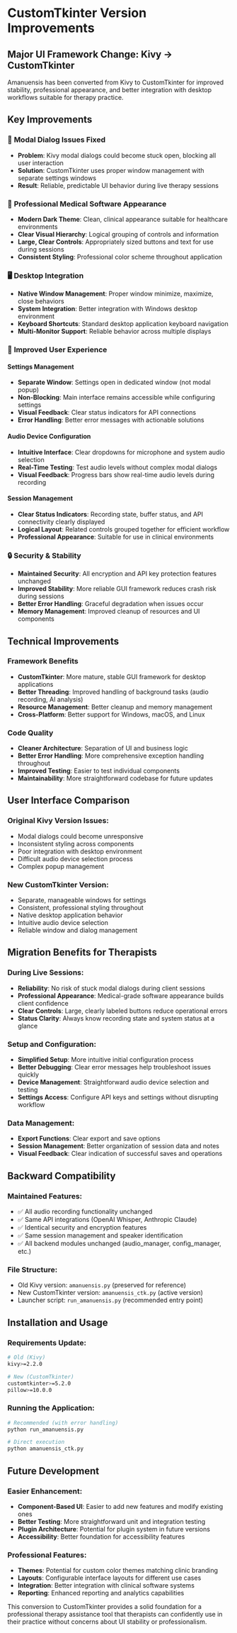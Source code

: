 # CustomTkinter Version Improvements

## Major UI Framework Change: Kivy → CustomTkinter

Amanuensis has been converted from Kivy to CustomTkinter for improved stability, professional appearance, and better integration with desktop workflows suitable for therapy practice.

## Key Improvements

### 🔧 **Modal Dialog Issues Fixed**
- **Problem**: Kivy modal dialogs could become stuck open, blocking all user interaction
- **Solution**: CustomTkinter uses proper window management with separate settings windows
- **Result**: Reliable, predictable UI behavior during live therapy sessions

### 🎨 **Professional Medical Software Appearance**
- **Modern Dark Theme**: Clean, clinical appearance suitable for healthcare environments
- **Clear Visual Hierarchy**: Logical grouping of controls and information
- **Large, Clear Controls**: Appropriately sized buttons and text for use during sessions
- **Consistent Styling**: Professional color scheme throughout application

### 🖥️ **Desktop Integration**
- **Native Window Management**: Proper window minimize, maximize, close behaviors
- **System Integration**: Better integration with Windows desktop environment
- **Keyboard Shortcuts**: Standard desktop application keyboard navigation
- **Multi-Monitor Support**: Reliable behavior across multiple displays

### 📱 **Improved User Experience**

#### Settings Management
- **Separate Window**: Settings open in dedicated window (not modal popup)
- **Non-Blocking**: Main interface remains accessible while configuring settings
- **Visual Feedback**: Clear status indicators for API connections
- **Error Handling**: Better error messages with actionable solutions

#### Audio Device Configuration
- **Intuitive Interface**: Clear dropdowns for microphone and system audio selection
- **Real-Time Testing**: Test audio levels without complex modal dialogs
- **Visual Feedback**: Progress bars show real-time audio levels during recording

#### Session Management
- **Clear Status Indicators**: Recording state, buffer status, and API connectivity clearly displayed
- **Logical Layout**: Related controls grouped together for efficient workflow
- **Professional Appearance**: Suitable for use in clinical environments

### 🔒 **Security & Stability**
- **Maintained Security**: All encryption and API key protection features unchanged
- **Improved Stability**: More reliable GUI framework reduces crash risk during sessions
- **Better Error Handling**: Graceful degradation when issues occur
- **Memory Management**: Improved cleanup of resources and UI components

## Technical Improvements

### Framework Benefits
- **CustomTkinter**: More mature, stable GUI framework for desktop applications
- **Better Threading**: Improved handling of background tasks (audio recording, AI analysis)
- **Resource Management**: Better cleanup and memory management
- **Cross-Platform**: Better support for Windows, macOS, and Linux

### Code Quality
- **Cleaner Architecture**: Separation of UI and business logic
- **Better Error Handling**: More comprehensive exception handling throughout
- **Improved Testing**: Easier to test individual components
- **Maintainability**: More straightforward codebase for future updates

## User Interface Comparison

### Original Kivy Version Issues:
- Modal dialogs could become unresponsive
- Inconsistent styling across components
- Poor integration with desktop environment
- Difficult audio device selection process
- Complex popup management

### New CustomTkinter Version:
- Separate, manageable windows for settings
- Consistent, professional styling throughout
- Native desktop application behavior
- Intuitive audio device selection
- Reliable window and dialog management

## Migration Benefits for Therapists

### During Live Sessions:
- **Reliability**: No risk of stuck modal dialogs during client sessions
- **Professional Appearance**: Medical-grade software appearance builds client confidence
- **Clear Controls**: Large, clearly labeled buttons reduce operational errors
- **Status Clarity**: Always know recording state and system status at a glance

### Setup and Configuration:
- **Simplified Setup**: More intuitive initial configuration process
- **Better Debugging**: Clear error messages help troubleshoot issues quickly
- **Device Management**: Straightforward audio device selection and testing
- **Settings Access**: Configure API keys and settings without disrupting workflow

### Data Management:
- **Export Functions**: Clear export and save options
- **Session Management**: Better organization of session data and notes
- **Visual Feedback**: Clear indication of successful saves and operations

## Backward Compatibility

### Maintained Features:
- ✅ All audio recording functionality unchanged
- ✅ Same API integrations (OpenAI Whisper, Anthropic Claude)
- ✅ Identical security and encryption features
- ✅ Same session management and speaker identification
- ✅ All backend modules unchanged (audio_manager, config_manager, etc.)

### File Structure:
- Old Kivy version: `amanuensis.py` (preserved for reference)
- New CustomTkinter version: `amanuensis_ctk.py` (active version)
- Launcher script: `run_amanuensis.py` (recommended entry point)

## Installation and Usage

### Requirements Update:
```bash
# Old (Kivy)
kivy>=2.2.0

# New (CustomTkinter)
customtkinter>=5.2.0
pillow>=10.0.0
```

### Running the Application:
```bash
# Recommended (with error handling)
python run_amanuensis.py

# Direct execution
python amanuensis_ctk.py
```

## Future Development

### Easier Enhancement:
- **Component-Based UI**: Easier to add new features and modify existing ones
- **Better Testing**: More straightforward unit and integration testing
- **Plugin Architecture**: Potential for plugin system in future versions
- **Accessibility**: Better foundation for accessibility features

### Professional Features:
- **Themes**: Potential for custom color themes matching clinic branding
- **Layouts**: Configurable interface layouts for different use cases
- **Integration**: Better integration with clinical software systems
- **Reporting**: Enhanced reporting and analytics capabilities

This conversion to CustomTkinter provides a solid foundation for a professional therapy assistance tool that therapists can confidently use in their practice without concerns about UI stability or professionalism.